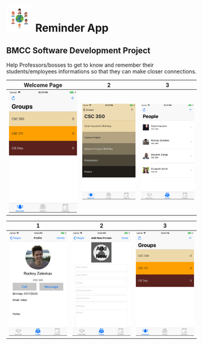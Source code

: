 # <img src="https://github.com/mixemer/Reminder-App/blob/master/images/logo.png" width="70">   Reminder App 
## BMCC Software Development Project

Help Professors/bosses to get to know and remember their students/employees informations so that they can make closer connections.

Welcome Page                 |2                               | 3
:---------------------------:|:------------------------------:|:------------------------------:
![](images/1.png)             |  ![](images/2.png)           | ![](images/3.png)



1                            |  2                             | 3
:---------------------------:|:------------------------------:|:------------------------------:
![](images/4.png)            |  ![](images/5.png)         | ![](images/1.png)
